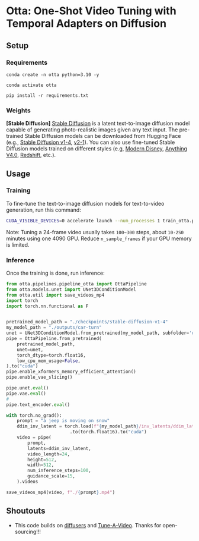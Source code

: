 
#  Otta: One-Shot Video Tuning with Temporal Adapters on Diffusion





## Setup

### Requirements

```shell
conda create -n otta python=3.10 -y

conda activate otta

pip install -r requirements.txt
```



### Weights

**[Stable Diffusion]** [Stable Diffusion](https://arxiv.org/abs/2112.10752) is a latent text-to-image diffusion model capable of generating photo-realistic images given any text input. The pre-trained Stable Diffusion models can be downloaded from Hugging Face (e.g., [Stable Diffusion v1-4](https://huggingface.co/CompVis/stable-diffusion-v1-4), [v2-1](https://huggingface.co/stabilityai/stable-diffusion-2-1)). You can also use fine-tuned Stable Diffusion models trained on different styles (e.g, [Modern Disney](https://huggingface.co/nitrosocke/mo-di-diffusion), [Anything V4.0](https://huggingface.co/andite/anything-v4.0), [Redshift](https://huggingface.co/nitrosocke/redshift-diffusion), etc.).




## Usage

### Training

To fine-tune the text-to-image diffusion models for text-to-video generation, run this command:

```bash
CUDA_VISIBLE_DEVICES=0 accelerate launch --num_processes 1 train_otta.py --config="configs/car-turn.yaml"

```

Note: Tuning a 24-frame video usually takes `100~300` steps, about `10-2S0` minutes using one 4090 GPU. 
Reduce `n_sample_frames` if your GPU memory is limited.

### Inference

Once the training is done, run inference:

```python
from otta.pipelines.pipeline_otta import OttaPipeline
from otta.models.unet import UNet3DConditionModel
from otta.util import save_videos_mp4
import torch
import torch.nn.functional as F


pretrained_model_path = "./checkpoints/stable-diffusion-v1-4"
my_model_path = "./outputs/car-turn"
unet = UNet3DConditionModel.from_pretrained(my_model_path, subfolder='unet', torch_dtype=torch.float16).to('cuda')
pipe = OttaPipeline.from_pretrained(
    pretrained_model_path,
    unet=unet,
    torch_dtype=torch.float16,     
    low_cpu_mem_usage=False,
).to("cuda")
pipe.enable_xformers_memory_efficient_attention()
pipe.enable_vae_slicing()

pipe.unet.eval()
pipe.vae.eval()
# 
pipe.text_encoder.eval()

with torch.no_grad():
    prompt = "a jeep is moving on snow"
    ddim_inv_latent = torch.load(f"{my_model_path}/inv_latents/ddim_latent-300.pt")\
                        .to(torch.float16).to("cuda")
    video = pipe(
        prompt,
        latents=ddim_inv_latent,
        video_length=24,
        height=512,
        width=512,
        num_inference_steps=100,
        guidance_scale=15,
    ).videos

save_videos_mp4(video, f"./{prompt}.mp4")     
```




## Shoutouts

- This code builds on [diffusers](https://github.com/huggingface/diffusers) and [Tune-A-Video](https://github.com/showlab/Tune-A-Video). Thanks for open-sourcing!!!
